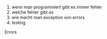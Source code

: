 1. wenn man programmiert gibt es immer fehler
2. welche fehler gibt es
3. wie macht man exception von errors
4. testing

Errors